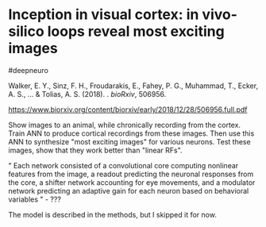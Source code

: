 # Inception in visual cortex: in vivo-silico loops reveal most exciting images

#deepneuro

Walker, E. Y., Sinz, F. H., Froudarakis, E., Fahey, P. G., Muhammad, T., Ecker, A. S., ... & Tolias, A. S. (2018). . *bioRxiv*, 506956. 

 https://www.biorxiv.org/content/biorxiv/early/2018/12/28/506956.full.pdf 

Show images to an animal, while chronically recording from the cortex. Train ANN to produce cortical recordings from these images. Then use this ANN to synthesize "most exciting images" for various neurons. Test these images, show that they work better than "linear RFs".

" Each network consisted of a convolutional core computing nonlinear features from the image, a readout predicting the neuronal responses from the core, a shifter network accounting for eye movements, and a modulator network predicting an adaptive gain for each neuron based on behavioral variables " - ???

The model is described in the methods, but I skipped it for now.